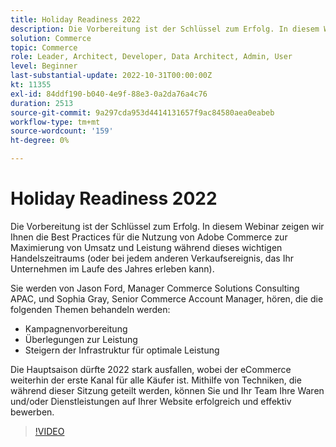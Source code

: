 ```yaml
---
title: Holiday Readiness 2022
description: Die Vorbereitung ist der Schlüssel zum Erfolg. In diesem Webinar zeigen wir Ihnen die Best Practices für die Nutzung von Adobe Commerce zur Maximierung von Umsatz und Leistung während dieses wichtigen Handelszeitraums.
solution: Commerce
topic: Commerce
role: Leader, Architect, Developer, Data Architect, Admin, User
level: Beginner
last-substantial-update: 2022-10-31T00:00:00Z
kt: 11355
exl-id: 84ddf190-b040-4e9f-88e3-0a2da76a4c76
duration: 2513
source-git-commit: 9a297cda953d4414131657f9ac84580aea0eabeb
workflow-type: tm+mt
source-wordcount: '159'
ht-degree: 0%

---
```


# Holiday Readiness 2022

Die Vorbereitung ist der Schlüssel zum Erfolg. In diesem Webinar zeigen wir Ihnen die Best Practices für die Nutzung von Adobe Commerce zur Maximierung von Umsatz und Leistung während dieses wichtigen Handelszeitraums (oder bei jedem anderen Verkaufsereignis, das Ihr Unternehmen im Laufe des Jahres erleben kann).

Sie werden von Jason Ford, Manager Commerce Solutions Consulting APAC, und Sophia Gray, Senior Commerce Account Manager, hören, die die folgenden Themen behandeln werden:

* Kampagnenvorbereitung
* Überlegungen zur Leistung
* Steigern der Infrastruktur für optimale Leistung

Die Hauptsaison dürfte 2022 stark ausfallen, wobei der eCommerce weiterhin der erste Kanal für alle Käufer ist. Mithilfe von Techniken, die während dieser Sitzung geteilt werden, können Sie und Ihr Team Ihre Waren und/oder Dienstleistungen auf Ihrer Website erfolgreich und effektiv bewerben.

>[!VIDEO](https://video.tv.adobe.com/v/3410542/?quality=12&learn=on)
